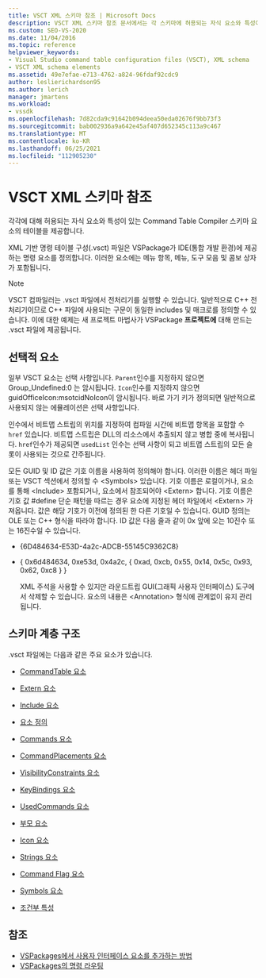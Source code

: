 ```yaml
---
title: VSCT XML 스키마 참조 | Microsoft Docs
description: VSCT XML 스키마 참조 문서에서는 각 스키마에 허용되는 자식 요소와 특성이 있는 명령 테이블 컴파일러 스키마 요소에 대해 설명합니다.
ms.custom: SEO-VS-2020
ms.date: 11/04/2016
ms.topic: reference
helpviewer_keywords:
- Visual Studio command table configuration files (VSCT), XML schema
- VSCT XML schema elements
ms.assetid: 49e7efae-e713-4762-a824-96fdaf92cdc9
author: leslierichardson95
ms.author: lerich
manager: jmartens
ms.workload:
- vssdk
ms.openlocfilehash: 7d82cda9c91642b094deea50eda02676f9bb73f3
ms.sourcegitcommit: bab002936a9a642e45af407d652345c113a9c467
ms.translationtype: MT
ms.contentlocale: ko-KR
ms.lasthandoff: 06/25/2021
ms.locfileid: "112905230"
---
```

# <a name="vsct-xml-schema-reference"></a>VSCT XML 스키마 참조
각각에 대해 허용되는 자식 요소와 특성이 있는 Command Table Compiler 스키마 요소의 테이블을 제공합니다.

 XML 기반 명령 테이블 구성(.vsct) 파일은 VSPackage가 IDE(통합 개발 환경)에 제공하는 명령 요소를 정의합니다. 이러한 요소에는 메뉴 항목, 메뉴, 도구 모음 및 콤보 상자가 포함됩니다.

> [!NOTE]
> VSCT 컴파일러는 .vsct 파일에서 전처리기를 실행할 수 있습니다. 일반적으로 C++ 전처리기이므로 C++ 파일에 사용되는 구문이 동일한 includes 및 매크로를 정의할 수 있습니다. 이에 대한 예제는 새 프로젝트 마법사가 VSPackage **프로젝트에** 대해 만드는 .vsct 파일에 제공됩니다.

## <a name="optional-elements"></a>선택적 요소
 일부 VSCT 요소는 선택 사항입니다. `Parent`인수를 지정하지 않으면 Group_Undefined:0 는 암시됩니다. `Icon`인수를 지정하지 않으면 guidOfficeIcon:msotcidNoIcon이 암시됩니다. 바로 가기 키가 정의되면 일반적으로 사용되지 않는 에뮬레이션은 선택 사항입니다.

 인수에서 비트맵 스트립의 위치를 지정하여 컴파일 시간에 비트맵 항목을 포함할 수 `href` 있습니다. 비트맵 스트립은 DLL의 리소스에서 추출되지 않고 병합 중에 복사됩니다. `href`인수가 제공되면 `usedList` 인수는 선택 사항이 되고 비트맵 스트립의 모든 슬롯이 사용되는 것으로 간주됩니다.

 모든 GUID 및 ID 값은 기호 이름을 사용하여 정의해야 합니다. 이러한 이름은 헤더 파일 또는 VSCT 섹션에서 정의할 수 \<Symbols> 있습니다. 기호 이름은 로컬이거나, 요소를 통해 \<Include> 포함되거나, 요소에서 참조되어야 \<Extern> 합니다. 기호 이름은 기호 값 #define 단순 패턴을 따르는 경우 요소에 지정된 헤더 파일에서 \<Extern> 가져옵니다. 값은 해당 기호가 이전에 정의된 한 다른 기호일 수 있습니다. GUID 정의는 OLE 또는 C++ 형식을 따라야 합니다. ID 값은 다음 줄과 같이 0x 앞에 오는 10진수 또는 16진수일 수 있습니다.

- {6D484634-E53D-4a2c-ADCB-55145C9362C8}

- { 0x6d484634, 0xe53d, 0x4a2c, { 0xad, 0xcb, 0x55, 0x14, 0x5c, 0x93, 0x62, 0xc8 } }

  XML 주석을 사용할 수 있지만 라운드트립 GUI(그래픽 사용자 인터페이스) 도구에서 삭제할 수 있습니다. 요소의 내용은 \<Annotation> 형식에 관계없이 유지 관리됩니다.

## <a name="schema-hierarchy"></a>스키마 계층 구조
 .vsct 파일에는 다음과 같은 주요 요소가 있습니다.

- [CommandTable 요소](../extensibility/commandtable-element.md)

- [Extern 요소](../extensibility/extern-element.md)

- [Include 요소](../extensibility/include-element.md)

- [요소 정의](../extensibility/define-element.md)

- [Commands 요소](../extensibility/commands-element.md)

- [CommandPlacements 요소](../extensibility/commandplacements-element.md)

- [VisibilityConstraints 요소](../extensibility/visibilityconstraints-element.md)

- [KeyBindings 요소](../extensibility/keybindings-element.md)

- [UsedCommands 요소](../extensibility/usedcommands-element.md)

- [부모 요소](../extensibility/parent-element.md)

- [Icon 요소](../extensibility/icon-element.md)

- [Strings 요소](../extensibility/strings-element.md)

- [Command Flag 요소](../extensibility/command-flag-element.md)

- [Symbols 요소](../extensibility/symbols-element.md)

- [조건부 특성](../extensibility/vsct-xml-schema-conditional-attributes.md)

## <a name="see-also"></a>참조
- [VSPackages에서 사용자 인터페이스 요소를 추가하는 방법](../extensibility/internals/how-vspackages-add-user-interface-elements.md)
- [VSPackages의 명령 라우팅](../extensibility/internals/command-routing-in-vspackages.md)
